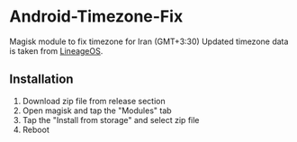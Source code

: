 # Android-Timezone-Fix
Magisk module to fix timezone for Iran (GMT+3:30)
Updated timezone data is taken from [LineageOS](https://github.com/LineageOS/android_system_timezone/tree/lineage-20.0).

## Installation
1. Download zip file from release section
2. Open magisk and tap the "Modules" tab
3. Tap the "Install from storage" and select zip file
4. Reboot
